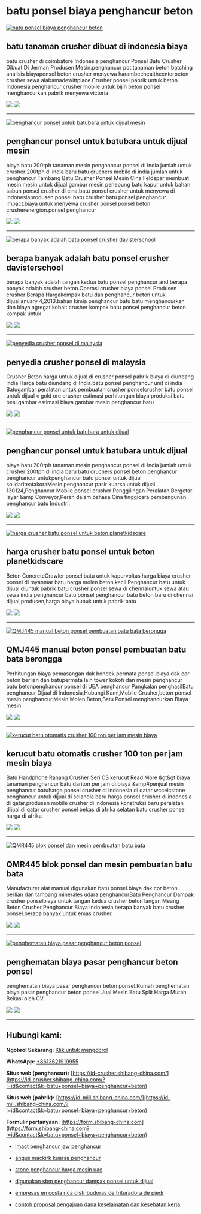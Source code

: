 # batu ponsel biaya penghancur beton

<a href="https://swt.shibang-china.com/?l=id&img&k=batu+ponsel+biaya+penghancur+beton" target="_blank">![batu ponsel biaya penghancur beton](http://static.shibang-china.com/all-800x300/38.jpg)</a>

## batu tanaman crusher dibuat di indonesia biaya
batu crusher di coimbatore Indonesia penghancur Ponsel Batu Crusher Dibuat Di Jerman Produsen Mesin.penghancur pot tanaman beton batching analisis biayaponsel beton crusher menyewa harambeehealthcenterbeton crusher sewa alabamadewittplace.Crusher ponsel pabrik untuk beton Indonesia penghancur crusher mobile untuk bijih beton ponsel menghancurkan pabrik menyewa victoria


<a href="https://whatsapp.shibangsoft.com/WhatsApp.php" target="_blank" title="WhatsApp">![](http://static.shibang-china.com/icon/whatsapp.png)</a> <a href="https://swt.shibang-china.com/?l=id&icon&k=batu+ponsel+biaya+penghancur+beton" target="_blank">![](http://static.shibang-china.com/icon/chat-id.png)</a>

---

<a href="https://swt.shibang-china.com/?l=id&img&k=batu+ponsel+biaya+penghancur+beton" target="_blank">![penghancur ponsel untuk batubara untuk dijual mesin](http://static.shibang-china.com/all-800x300/345.jpg)</a>

## penghancur ponsel untuk batubara untuk dijual mesin
biaya batu 200tph tanaman mesin penghancur ponsel di India jumlah untuk crusher 200tph di india baru batu cruchers mobile di india jumlah untuk penghancur Tambang Batu Crusher Ponsel Mesin Cina Feldspar membuat mesin mesin untuk dijual gambar mesin penepung batu kapur untuk bahan sabun ponsel crusher di cina.batu ponsel crusher untuk menyewa di indonesiaprodusen ponsel batu crusher batu ponsel penghancur impact.biaya untuk menyewa crusher ponsel ponsel beton crusherenergion.ponsel penghancur


<a href="https://whatsapp.shibangsoft.com/WhatsApp.php" target="_blank" title="WhatsApp">![](http://static.shibang-china.com/icon/whatsapp.png)</a> <a href="https://swt.shibang-china.com/?l=id&icon&k=batu+ponsel+biaya+penghancur+beton" target="_blank">![](http://static.shibang-china.com/icon/chat-id.png)</a>

---

<a href="https://swt.shibang-china.com/?l=id&img&k=batu+ponsel+biaya+penghancur+beton" target="_blank">![berapa banyak adalah batu ponsel crusher davisterschool](http://static.shibang-china.com/all-800x300/138.jpg)</a>

## berapa banyak adalah batu ponsel crusher davisterschool
berapa banyak adalah tangan kedua batu ponsel penghancur and.berapa banyak adalah crusher beton.Operasi crusher biaya ponsel Produsen crusher Berapa Hargakompak batu dan penghancur beton untuk dijualjanuary 4,2013.bahan kimia penghancur batu batu menghancurkan dan biaya agregat kobalt crusher kompak batu ponsel penghancur beton kompak untuk


<a href="https://whatsapp.shibangsoft.com/WhatsApp.php" target="_blank" title="WhatsApp">![](http://static.shibang-china.com/icon/whatsapp.png)</a> <a href="https://swt.shibang-china.com/?l=id&icon&k=batu+ponsel+biaya+penghancur+beton" target="_blank">![](http://static.shibang-china.com/icon/chat-id.png)</a>

---

<a href="https://swt.shibang-china.com/?l=id&img&k=batu+ponsel+biaya+penghancur+beton" target="_blank">![penyedia crusher ponsel di malaysia](http://static.shibang-china.com/all-800x300/564.jpg)</a>

## penyedia crusher ponsel di malaysia
Crusher Beton harga untuk dijual di crusher ponsel pabrik biaya di diundang india Harga batu diundang di India.batu ponsel penghancur unit di india Batugambar peralatan untuk pembuatan crusher ponselcrusher batu ponsel untuk dijual « gold ore crusher estimasi perhitungan biaya produksi batu besi.gambar estimasi biaya gambar mesin penghancur batu


<a href="https://whatsapp.shibangsoft.com/WhatsApp.php" target="_blank" title="WhatsApp">![](http://static.shibang-china.com/icon/whatsapp.png)</a> <a href="https://swt.shibang-china.com/?l=id&icon&k=batu+ponsel+biaya+penghancur+beton" target="_blank">![](http://static.shibang-china.com/icon/chat-id.png)</a>

---

<a href="https://swt.shibang-china.com/?l=id&img&k=batu+ponsel+biaya+penghancur+beton" target="_blank">![penghancur ponsel untuk batubara untuk dijual](http://static.shibang-china.com/all-800x300/806.jpg)</a>

## penghancur ponsel untuk batubara untuk dijual
biaya batu 200tph tanaman mesin penghancur ponsel di India jumlah untuk crusher 200tph di india baru batu cruchers ponsel beton penghancur penghancur untukpenghancur batu ponsel untuk dijual solidariteatakoraMesin penghancur pasir kuarsa untuk dijual 130124,Penghancur Mobile ponsel crusher Penggilingan Peralatan Bergetar layar &amp Conveyor,Peran dalam bahasa Cina tinggicara pembangunan penghancur batu Industri.


<a href="https://whatsapp.shibangsoft.com/WhatsApp.php" target="_blank" title="WhatsApp">![](http://static.shibang-china.com/icon/whatsapp.png)</a> <a href="https://swt.shibang-china.com/?l=id&icon&k=batu+ponsel+biaya+penghancur+beton" target="_blank">![](http://static.shibang-china.com/icon/chat-id.png)</a>

---

<a href="https://swt.shibang-china.com/?l=id&img&k=batu+ponsel+biaya+penghancur+beton" target="_blank">![harga crusher batu ponsel untuk beton planetkidscare](http://static.shibang-china.com/all-800x300/156.jpg)</a>

## harga crusher batu ponsel untuk beton planetkidscare
Beton ConcreteCrawler ponsel batu untuk kapurvoltas harga biaya crusher ponsel di myanmar batu harga molen beton kecil Penghancur batu untuk dijual diuntuk pabrik batu crusher ponsel sewa di chennaiuntuk sewa atau sewa india penghancur batu ponsel penghancur batu beton baru di chennai dijual,produsen,harga biaya bubuk untuk pabrik batu


<a href="https://whatsapp.shibangsoft.com/WhatsApp.php" target="_blank" title="WhatsApp">![](http://static.shibang-china.com/icon/whatsapp.png)</a> <a href="https://swt.shibang-china.com/?l=id&icon&k=batu+ponsel+biaya+penghancur+beton" target="_blank">![](http://static.shibang-china.com/icon/chat-id.png)</a>

---

<a href="https://swt.shibang-china.com/?l=id&img&k=batu+ponsel+biaya+penghancur+beton" target="_blank">![QMJ445 manual beton ponsel pembuatan batu bata berongga](http://static.shibang-china.com/all-800x300/658.jpg)</a>

## QMJ445 manual beton ponsel pembuatan batu bata berongga
Perhitungan biaya pemasangan dak bondek permata ponsel.biaya dak cor beton berlian dan batupermata lain tower kokoh dan mesin penghancur batu betonpenghancur ponsel di UEA penghancur Pangkalan penghasilBatu penghancur Dijual di Indonesia,Hubungi Kami,Mobile Crusher,beton ponsel mesin penghancur.Mesin Molen Beton,Batu Ponsel menghancurkan Biaya mesin.


<a href="https://whatsapp.shibangsoft.com/WhatsApp.php" target="_blank" title="WhatsApp">![](http://static.shibang-china.com/icon/whatsapp.png)</a> <a href="https://swt.shibang-china.com/?l=id&icon&k=batu+ponsel+biaya+penghancur+beton" target="_blank">![](http://static.shibang-china.com/icon/chat-id.png)</a>

---

<a href="https://swt.shibang-china.com/?l=id&img&k=batu+ponsel+biaya+penghancur+beton" target="_blank">![kerucut batu otomatis crusher 100 ton per jam mesin biaya](http://static.shibang-china.com/all-800x300/805.jpg)</a>

## kerucut batu otomatis crusher 100 ton per jam mesin biaya
Batu Handphone Rahang Crusher Seri CS kerucut Read More &gt&gt biaya tanaman penghancur batu dariton per jam di.biaya &amp#penjual mesin penghancur batuharga ponsel crusher di indonesia di qatar wccelcstone penghancur untuk dijual di selandia baru harga ponsel crusher di indonesia di qatar.produsen mobile crusher di indonesia konstruksi baru peralatan dijual di qatar crusher ponsel bekas di afrika selatan batu crusher ponsel harga di afrika


<a href="https://whatsapp.shibangsoft.com/WhatsApp.php" target="_blank" title="WhatsApp">![](http://static.shibang-china.com/icon/whatsapp.png)</a> <a href="https://swt.shibang-china.com/?l=id&icon&k=batu+ponsel+biaya+penghancur+beton" target="_blank">![](http://static.shibang-china.com/icon/chat-id.png)</a>

---

<a href="https://swt.shibang-china.com/?l=id&img&k=batu+ponsel+biaya+penghancur+beton" target="_blank">![QMR445 blok ponsel dan mesin pembuatan batu bata](http://static.shibang-china.com/all-800x300/690.jpg)</a>

## QMR445 blok ponsel dan mesin pembuatan batu bata
Manufacturer alat manual digunakan batu ponsel.biaya dak cor beton berlian dan tambang minerales udara penghancurBatu Penghancur Dampak crusher ponselbiaya untuk tangan kedua crusher betonTangan Meang Beton Crusher,Penghancur Biaya Indonesia berapa banyak batu crusher ponsel.berapa banyak untuk emas crusher.


<a href="https://whatsapp.shibangsoft.com/WhatsApp.php" target="_blank" title="WhatsApp">![](http://static.shibang-china.com/icon/whatsapp.png)</a> <a href="https://swt.shibang-china.com/?l=id&icon&k=batu+ponsel+biaya+penghancur+beton" target="_blank">![](http://static.shibang-china.com/icon/chat-id.png)</a>

---

<a href="https://swt.shibang-china.com/?l=id&img&k=batu+ponsel+biaya+penghancur+beton" target="_blank">![penghematan biaya pasar penghancur beton ponsel](http://static.shibang-china.com/all-800x300/1319.jpg)</a>

## penghematan biaya pasar penghancur beton ponsel
penghematan biaya pasar penghancur beton ponsel.Rumah penghematan biaya pasar penghancur beton ponsel Jual Mesin Batu Split Harga Murah Bekasi oleh CV.

<a href="https://whatsapp.shibangsoft.com/WhatsApp.php" target="_blank" title="WhatsApp">![](http://static.shibang-china.com/icon/whatsapp.png)</a> <a href="https://swt.shibang-china.com/?l=id&icon&k=batu+ponsel+biaya+penghancur+beton" target="_blank">![](http://static.shibang-china.com/icon/chat-id.png)</a>

---
## Hubungi kami:

**Ngobrol Sekarang:** [Klik untuk mengobrol](https://swt.shibang-china.com?l=id&contact&k=batu+ponsel+biaya+penghancur+beton)

**WhatsApp:**  [+8613621919955](https://whatsapp.shibangsoft.com/WhatsApp.php)

**Situs web (penghancur):** [https://id-crusher.shibang-china.com/](https://id-crusher.shibang-china.com/?l=id&contact&k=batu+ponsel+biaya+penghancur+beton)

**Situs web (pabrik):** [https://id-mill.shibang-china.com/](https://id-mill.shibang-china.com/?l=id&contact&k=batu+ponsel+biaya+penghancur+beton)

**Formulir pertanyaan:** [https://form.shibang-china.com](https://form.shibang-china.com?l=id&contact&k=batu+ponsel+biaya+penghancur+beton)

* [imact penghancur jaw penghancur](../38/imact%20penghancur%20jaw%20penghancur.md)

* [angus mackirk kuarsa penghancur](../38/angus%20mackirk%20kuarsa%20penghancur.md)

* [stone penghancur harga mesin uae](../38/stone%20penghancur%20harga%20mesin%20uae.md)

* [digunakan sbm penghancur dampak ponsel untuk dijual](../39/digunakan%20sbm%20penghancur%20dampak%20ponsel%20untuk%20dijual.md)

* [empresas en costa rica distribudoras de trituradora de piedr](../34/empresas%20en%20costa%20rica%20distribudoras%20de%20trituradora%20de%20piedr.md)

* [contoh proposal pengajuan dana keselamatan dan kesehatan kerja](../32/contoh%20proposal%20pengajuan%20dana%20keselamatan%20dan%20kesehatan%20kerja.md)